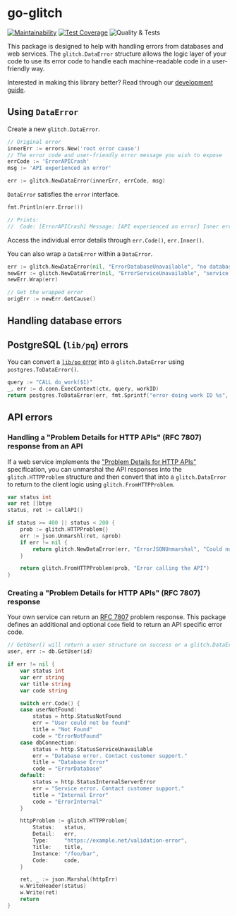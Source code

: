 # go-glitch

[![Maintainability](https://api.codeclimate.com/v1/badges/2e89b8a1b90cfdbf67da/maintainability)](https://codeclimate.com/github/sprak3000/go-glitch/maintainability)
[![Test Coverage](https://api.codeclimate.com/v1/badges/2e89b8a1b90cfdbf67da/test_coverage)](https://codeclimate.com/github/sprak3000/go-glitch/test_coverage)
![Quality & Tests](https://github.com/github/docs/actions/workflows/quality-and-tests.yml/badge.svg)

This package is designed to help with handling errors from databases and web services. The `glitch.DataError` structure
allows the logic layer of your code to use its error code to handle each machine-readable code in a user-friendly way.

Interested in making this library better? Read through our [development guide](docs/development.md).

## Using `DataError`

Create a new `glitch.DataError`.

```go
// Original error
innerErr := errors.New('root error cause')
// The error code and user-friendly error message you wish to expose
errCode := 'ErrorAPICrash'
msg := 'API experienced an error'

err := glitch.NewDataError(innerErr, errCode, msg)
```

`DataError` satisfies the `error` interface.

```go
fmt.Println(err.Error())

// Prints:
//  Code: [ErrorAPICrash] Message: [API experienced an error] Inner error: [root error cause]"
```

Access the individual error details through `err.Code()`, `err.Inner()`.

You can also wrap a `DataError` within a `DataError`.

```go
err := glitch.NewDataError(nil, "ErrorDatabaseUnavailable", "no database connection available")
newErr := glitch.NewDataError(nil, "ErrorServiceUnavailable", "service down")
newErr.Wrap(err)

// Get the wrapped error
origErr := newErr.GetCause()
```

## Handling database errors

## PostgreSQL (`lib/pq`) errors

You can convert a [`lib/pq` error](https://pkg.go.dev/github.com/lib/pq#Error) into a `glitch.DataError` using
`postgres.ToDataError()`.

```go
query := "CALL do_work($1)"
_, err := d.conn.ExecContext(ctx, query, workID)
return postgres.ToDataError(err, fmt.Sprintf("error doing work ID %s", workID))
```

## API errors

### Handling a "Problem Details for HTTP APIs" (RFC 7807) response from an API

If a web service implements the ["Problem Details for HTTP APIs"](https://datatracker.ietf.org/doc/rfc7807)
specification, you can unmarshal the API responses into the `glitch.HTTPProblem` structure and then convert that into
a `glitch.DataError` to return to the client logic using `glitch.FromHTTPProblem`.

```go
var status int
var ret []btye
status, ret := callAPI()

if status >= 400 || status < 200 {
	prob := glitch.HTTPProblem{}
	err := json.Unmarshl(ret, &prob)
	if err != nil {
        return glitch.NewDataError(err, "ErrorJSONUnmarshal", "Could not decode error response")
    }

	return glitch.FromHTTPProblem(prob, "Error calling the API")
}
```

### Creating a "Problem Details for HTTP APIs" (RFC 7807) response

Your own service can return an [RFC 7807](https://datatracker.ietf.org/doc/rfc7807) problem response. This package
defines an additional and optional `Code` field to return an API specific error code.

```go
// GetUser() will return a user structure on success or a glitch.DataError on failure.
user, err := db.GetUser(id)

if err != nil {
	var status int
	var err string
	var title string
	var code string

	switch err.Code() {
	case userNotFound:
		status = http.StatusNotFound
		err = "User could not be found"
		title = "Not Found"
		code = "ErrorNotFound"
	case dbConnection:
		status = http.StatusServiceUnavailable
		err = "Database error. Contact customer support."
		title = "Database Error"
		code = "ErrorDatabase"
	default:
		status = http.StatusInternalServerError
		err = "Service error. Contact customer support."
		title = "Internal Error"
		code = "ErrorInternal"
    }

	httpProblem := glitch.HTTPProblem{
        Status:   status,
		Detail:   err,
		Type:     "https://example.net/validation-error",
        Title:    title,
        Instance: "/foo/bar",
        Code:     code,
    }

    ret, _ := json.Marshal(httpErr)
    w.WriteHeader(status)
    w.Write(ret)
    return
}
```
